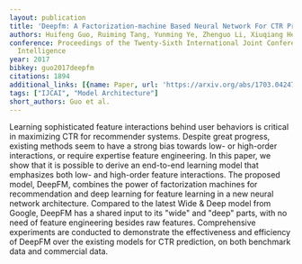 ```yaml
---
layout: publication
title: 'Deepfm: A Factorization-machine Based Neural Network For CTR Prediction'
authors: Huifeng Guo, Ruiming Tang, Yunming Ye, Zhenguo Li, Xiuqiang He
conference: Proceedings of the Twenty-Sixth International Joint Conference on Artificial
  Intelligence
year: 2017
bibkey: guo2017deepfm
citations: 1894
additional_links: [{name: Paper, url: 'https://arxiv.org/abs/1703.04247'}]
tags: ["IJCAI", "Model Architecture"]
short_authors: Guo et al.
---
```

Learning sophisticated feature interactions behind user behaviors is critical
in maximizing CTR for recommender systems. Despite great progress, existing
methods seem to have a strong bias towards low- or high-order interactions, or
require expertise feature engineering. In this paper, we show that it is
possible to derive an end-to-end learning model that emphasizes both low- and
high-order feature interactions. The proposed model, DeepFM, combines the power
of factorization machines for recommendation and deep learning for feature
learning in a new neural network architecture. Compared to the latest Wide \&
Deep model from Google, DeepFM has a shared input to its "wide" and "deep"
parts, with no need of feature engineering besides raw features. Comprehensive
experiments are conducted to demonstrate the effectiveness and efficiency of
DeepFM over the existing models for CTR prediction, on both benchmark data and
commercial data.